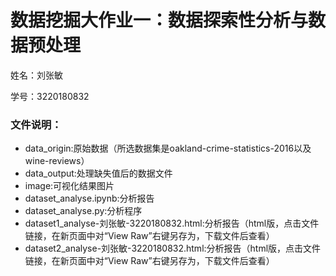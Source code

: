 # 数据挖掘大作业一：数据探索性分析与数据预处理

姓名：刘张敏

学号：3220180832

### 文件说明：

- data_origin:原始数据（所选数据集是oakland-crime-statistics-2016以及wine-reviews）
- data_output:处理缺失值后的数据文件
- image:可视化结果图片
- dataset_analyse.ipynb:分析报告
- dataset_analyse.py:分析程序
- dataset1_analyse-刘张敏-3220180832.html:分析报告（html版，点击文件链接，在新页面中对“View Raw”右键另存为，下载文件后查看）
- dataset2_analyse-刘张敏-3220180832.html:分析报告（html版，点击文件链接，在新页面中对“View Raw”右键另存为，下载文件后查看）
